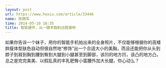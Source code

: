 ```yaml
---
layout: post
url: https://www.huxiu.com/article/33446
name: 陈拥军
time: 2014-05-10 16:35
title: 智能硬件，从一键丰胸到远程接吻
---
```

如果你告诉一个妹子，用你的智能手机拍出来的全身照片，不仅能够根据你的高矮胖瘦体型肤色自动但很自然地“修饰”出一个合适大小的美胸，而且还能把你从头到脖子到肩到胸到腰到臀到大腿到小腿甚至到脚部，该凹的地方凹，该凸的地方凸，总之是完完美美、以假乱真的丰乳肥臀小蛮腰外加大长腿，你心动么？

